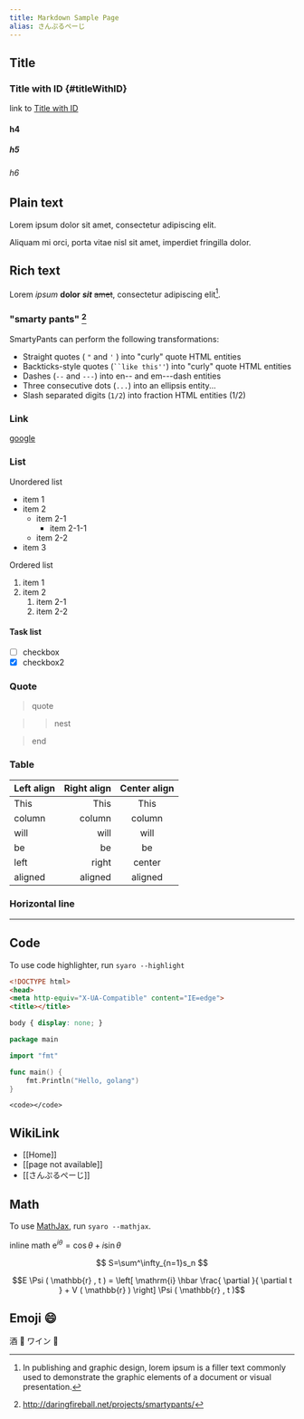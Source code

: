 ```yaml
---
title: Markdown Sample Page
alias: さんぷるぺーじ
---
```


Title
----
### Title with ID {#titleWithID}
link to [Title with ID](#titleWithID)

#### h4

##### h5

###### h6

Plain text
----
Lorem ipsum dolor sit amet, consectetur adipiscing elit. 

Aliquam mi orci, porta vitae nisl sit amet, imperdiet fringilla dolor.

Rich text
----
Lorem *ipsum* **dolor** ***sit*** ~~amet~~, consectetur adipiscing elit[^lorem-ipsum].

### "smarty pants" [^smarty-pants]
SmartyPants can perform the following transformations:

* Straight quotes ( `"` and `'` ) into "curly" quote HTML entities
* Backticks-style quotes (` ``like this'' `) into "curly" quote HTML entities
* Dashes (`--` and `---`) into en-- and em---dash entities
* Three consecutive dots (`...`) into an ellipsis entity...
* Slash separated digits (`1/2`) into fraction HTML entities (1/2)

### Link
[google](http://google.co.jp)

### List
Unordered list

* item 1
* item 2
    - item 2-1
        + item 2-1-1
    - item 2-2
* item 3

Ordered list

1. item 1
2. item 2
    1. item 2-1
    2. item 2-2

#### Task list

* [ ] checkbox
* [x] checkbox2

### Quote
> quote

> > nest

> end

### Table

| Left align | Right align | Center align |
|:-----------|------------:|:------------:|
| This       |        This |     This     |
| column     |      column |    column    |
| will       |        will |     will     |
| be         |          be |      be      |
| left       |       right |    center    |
| aligned    |     aligned |   aligned    |

### Horizontal line

---

Code
----
To use code highlighter, run `syaro --highlight`

```HTML
<!DOCTYPE html>
<head>
<meta http-equiv="X-UA-Compatible" content="IE=edge">
<title></title>
```

```css
body { display: none; }
```

```go
package main

import "fmt"

func main() {
    fmt.Println("Hello, golang")
}
```

`<code></code>`

WikiLink
----
* [[Home]]
* [[page not available]]
* [[さんぷるぺーじ]]

Math
----
To use [MathJax](http://www.mathjax.org/), run `syaro --mathjax`.

inline math $\mathrm{e}^{i\theta}=\cos\theta+i\sin\theta$

$$ S=\sum^\infty_{n=1}s_n $$

$$E \Psi ( \mathbb{r} , t ) = \left[ \mathrm{i} \hbar \frac{ \partial }{ \partial t } + V ( \mathbb{r} ) \right] \Psi ( \mathbb{r} , t )$$

## Emoji :smile: 
酒 :sake: ワイン :wine_glass: 

[^lorem-ipsum]: In publishing and graphic design, lorem ipsum is a filler text commonly used to demonstrate the graphic elements of a document or visual presentation.
[^smarty-pants]: http://daringfireball.net/projects/smartypants/
